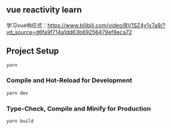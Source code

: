 ## vue reactivity learn
学习vue响应式：https://www.bilibili.com/video/BV1SZ4y1x7a9/?vd_source=d6fa9f714a1dd63b69256479ef8eca72


## Project Setup

```sh
yarn
```

### Compile and Hot-Reload for Development

```sh
yarn dev
```

### Type-Check, Compile and Minify for Production

```sh
yarn build
```
